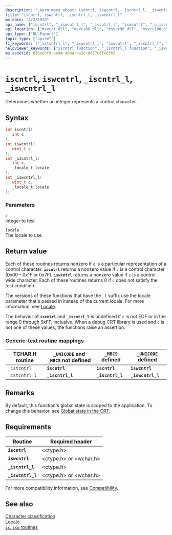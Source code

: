 ```yaml
---
description: "Learn more about: iscntrl, iswcntrl, _iscntrl_l, _iswcntrl_l"
title: "iscntrl, iswcntrl, _iscntrl_l, _iswcntrl_l"
ms.date: "4/2/2020"
api_name: ["iscntrl", "_iswcntrl_l", "_iscntrl_l", "iswcntrl", "_o_iscntrl", "_o_iswcntrl"]
api_location: ["msvcrt.dll", "msvcr80.dll", "msvcr90.dll", "msvcr100.dll", "msvcr100_clr0400.dll", "msvcr110.dll", "msvcr110_clr0400.dll", "msvcr120.dll", "msvcr120_clr0400.dll", "ucrtbase.dll", "api-ms-win-crt-string-l1-1-0.dll", "api-ms-win-crt-private-l1-1-0.dll"]
api_type: ["DLLExport"]
topic_type: ["apiref"]
f1_keywords: ["_istcntrl_l", "_iswcntrl_l", "iswcntrl", "_iscntrl_l", "iscntrl", "_istcntrl"]
helpviewer_keywords: ["iscntrl function", "_iscntrl_l function", "_iswcntrl_l function", "_istcntrl function", "istcntrl function", "iswcntrl function", "_istcntrl_l function"]
ms.assetid: 616eebf9-aed4-49ba-ba2c-8677c8fe6fb5
---
```

# `iscntrl`, `iswcntrl`, `_iscntrl_l`, `_iswcntrl_l`

Determines whether an integer represents a control character.

## Syntax

```C
int iscntrl(
   int c
);
int iswcntrl(
   wint_t c
);
int _iscntrl_l(
   int c,
   _locale_t locale
);
int _iswcntrl_l(
   wint_t c,
   _locale_t locale
);
```

### Parameters

*`c`*\
Integer to test

*`locale`*\
The locale to use.

## Return value

Each of these routines returns nonzero if *`c`* is a particular representation of a control character. **`iscntrl`** returns a nonzero value if *`c`* is a control character (0x00 - 0x1F or 0x7F). **`iswcntrl`** returns a nonzero value if *`c`* is a control wide character. Each of these routines returns 0 if *`c`* does not satisfy the test condition.

The versions of these functions that have the `_l` suffix use the locale parameter that's passed in instead of the current locale. For more information, see [Locale](../locale.md).

The behavior of **`iscntrl`** and **`_iscntrl_l`** is undefined if *`c`* is not EOF or in the range 0 through 0xFF, inclusive. When a debug CRT library is used and *`c`* is not one of these values, the functions raise an assertion.

### Generic-text routine mappings

|TCHAR.H routine|`_UNICODE` and `_MBCS` not defined|`_MBCS` defined|`_UNICODE` defined|
|---------------------|------------------------------------|--------------------|-----------------------|
|`_istcntrl`|**`iscntrl`**|**`iscntrl`**|**`iswcntrl`**|
|`_istcntrl_l`|**`_iscntrl_l`**|**`_iscntrl_l`**|**`_iswcntrl_l`**|

## Remarks

By default, this function's global state is scoped to the application. To change this behavior, see [Global state in the CRT](../global-state.md).

## Requirements

|Routine|Required header|
|-------------|---------------------|
|**`iscntrl`**|\<ctype.h>|
|**`iswcntrl`**|\<ctype.h> or \<wchar.h>|
|**`_iscntrl_l`**|\<ctype.h>|
|**`_iswcntrl_l`**|\<ctype.h> or \<wchar.h>|

For more compatibility information, see [Compatibility](../compatibility.md).

## See also

[Character classification](../character-classification.md)\
[Locale](../locale.md)\
[`is`, `isw` routines](../is-isw-routines.md)
